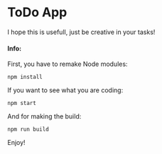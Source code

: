 # ToDo App
I hope this is usefull, just be creative in your tasks!

#### Info:
First, you have to remake Node modules:
```
npm install
```


If you want to see what you are coding:
```
npm start
```

And for making the build:
```
npm run build
```


Enjoy!
